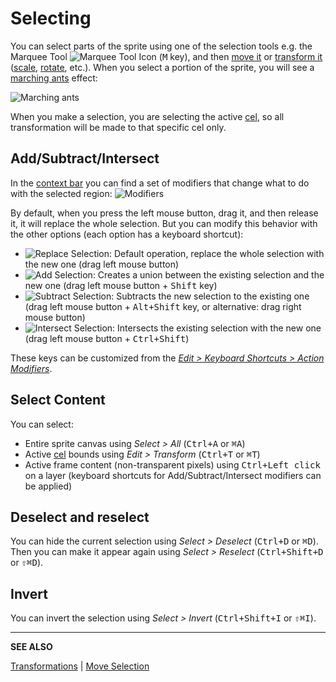 # Selecting

You can select parts of the sprite using one of the selection tools
e.g. the Marquee Tool ![Marquee Tool Icon](tools/marquee-tool.png) (<kbd>M</kbd> key),
and then [move it](move-selection.md) or [transform it](transformations.md)
([scale](resize.md), [rotate](rotate.md), etc.). When you select a
portion of the sprite, you will see a
[marching ants](https://en.wikipedia.org/wiki/Marching_ants) effect:

![Marching ants](selecting/marching-ants.gif)

When you make a selection, you are selecting the active [cel](cel.md),
so all transformation will be made to that specific cel only.

## Add/Subtract/Intersect

In the [context bar](context-bar.md) you can find a set of modifiers that
change what to do with the selected region: ![Modifiers](selecting/modifiers.png)

By default, when you press the left mouse button, drag it, and then
release it, it will replace the whole selection. But you can modify
this behavior with the other options (each option has a keyboard
shortcut):

* ![Replace Selection](selecting/replace-selection.png): Default operation, replace the whole selection with the new one (drag left mouse button)
* ![Add Selection](selecting/add-selection.png): Creates a union between the existing selection and the new one (drag left mouse button + <kbd>Shift</kbd> key)
* ![Subtract Selection](selecting/subtract-selection.png): Subtracts the new selection to the existing one (drag left mouse button + <kbd>Alt+Shift</kbd> key, or alternative: drag right mouse button)
* ![Intersect Selection](selecting/intersect-selection.png): Intersects the existing selection with the new one (drag left mouse button + <kbd>Ctrl+Shift</kbd>)

These keys can be customized from the [*Edit > Keyboard Shortcuts > Action Modifiers*](keyboard-shortcuts.md#action-modifiers).

## Select Content

You can select:
- Entire sprite canvas using *Select > All* (<kbd>Ctrl+A</kbd>
or <kbd>⌘A</kbd>)
- Active [cel](cel.md) bounds
using *Edit > Transform* (<kbd>Ctrl+T</kbd> or <kbd>⌘T</kbd>)
- Active frame content (non-transparent pixels) using <kbd>Ctrl+Left click</kbd> on a layer (keyboard shortcuts for Add/Subtract/Intersect modifiers can be applied)

## Deselect and reselect

You can hide the current selection using *Select > Deselect*
(<kbd>Ctrl+D</kbd> or <kbd>⌘D</kbd>). Then you can make it appear again using
*Select > Reselect* (<kbd>Ctrl+Shift+D</kbd> or <kbd>⇧⌘D</kbd>).

## Invert

You can invert the selection using
*Select > Invert* (<kbd>Ctrl+Shift+I</kbd> or <kbd>⇧⌘I</kbd>).

---

**SEE ALSO**

[Transformations](transformations.md) |
[Move Selection](move-selection.md)
